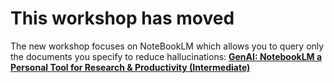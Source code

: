 
# This workshop has moved
The new workshop focuses on NoteBookLM which allows you to query only the documents you specify to reduce hallucinations:
**[GenAI: NotebookLM a Personal Tool for Research & Productivity (Intermediate)](https://lib.uvic.ca/genai-notebooklm)**
